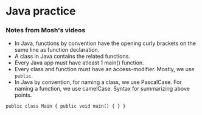 # Java practice

### Notes from Mosh's videos
- In Java, functions by convention have the opening curly brackets on the same line as function declaration.
- A class in Java contains the related functions. 
- Every Java app must have atleast 1 main() function.
- Every class and function must have an access-modifier. Mostly, we use `public`.
- In Java by convention, for naming a class, we use PascalCase. For naming a function, we use camelCase. 
Syntax for summarizing above points.

`public class Main {
public void main() {
}
}
`

